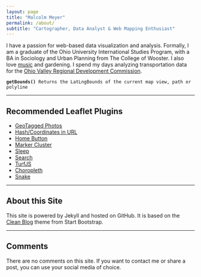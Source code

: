 ```yaml
---
layout: page
title: "Malcolm Meyer"
permalink: /about/
subtitle: "Cartographer, Data Analyst & Web Mapping Enthusiast"
---
```


I have a passion for web-based data visualization and analysis. Formally, I am a graduate of the Ohio University International Studies Program, with a BA in Sociology and Urban Planning from The College of Wooster. I also love [music](http://malcolmmeyer.tumblr.com) and gardening. I spend my days analyzing transportation data for the [Ohio Valley Regional Development Commission](http://www.ovrdc.org).

<pre><code><strong>getBounds()</strong> Returns the LatLngBounds of the current map view, path or polyline</code></pre>

***

## Recommended Leaflet Plugins

 - [GeoTagged Photos](https://github.com/turban/Leaflet.Photo)
 - [Hash/Coordinates in URL](https://github.com/mlevans/leaflet-hash)
 - [Home Button](https://github.com/nguyenning/Leaflet.defaultextent)
 - [Marker Cluster](https://github.com/Leaflet/Leaflet.markercluster)
 - [Sleep](https://github.com/CliffCloud/Leaflet.Sleep)
 - [Search](https://github.com/stefanocudini/leaflet-search)
 - [TurfJS](http://turfjs.org/)
 - [Choropleth](https://github.com/timwis/leaflet-choropleth)
 - [Snake](https://github.com/IvanSanchez/Leaflet.Polyline.SnakeAnim)


***

## About this Site
This site is powered by Jekyll and hosted on GitHub. It is based on the [Clean Blog](https://github.com/BlackrockDigital/startbootstrap-clean-blog-jekyll) theme from Start Bootstrap.

***

## Comments
There are no comments on this site. If you want to contact me or share a post, you can use your social media of choice.

